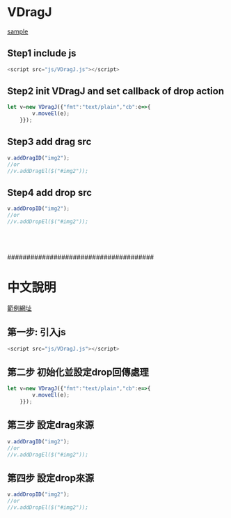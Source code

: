 
<h1>VDragJ</h1>


[sample](https://tool.vfhhu.xyz/a_js_sample/drag.php)
<h2>
Step1 include js
</h2>

``````js
<script src="js/VDragJ.js"></script>
``````


<h2>
Step2 init VDragJ and set callback of drop action
</h2>

``````js
let v=new VDragJ({"fmt":"text/plain","cb":e=>{
        v.moveEl(e);
    }});
``````

<h2>
Step3 add drag src 
</h2>

``````js
v.addDragID("img2");
//or
//v.addDragEl($("#img2"));
``````

<h2>
Step4 add drop src 
</h2>

``````js
v.addDropID("img2");
//or
//v.addDropEl($("#img2"));
``````

<br><br><br>
######################################
<h1>中文說明</h1>


[範例網址](https://tool.vfhhu.xyz/a_js_sample/drag.php)
<h2>
第一步: 引入js
</h2>

``````js
<script src="js/VDragJ.js"></script>
``````

<h2>
第二步 初始化並設定drop回傳處理
</h2>

``````js
let v=new VDragJ({"fmt":"text/plain","cb":e=>{
        v.moveEl(e);
    }});
``````

<h2>
第三步 設定drag來源
</h2>

``````js
v.addDragID("img2");
//or
//v.addDragEl($("#img2"));
``````

<h2>
第四步 設定drop來源
</h2>

``````js
v.addDropID("img2");
//or
//v.addDropEl($("#img2"));
``````